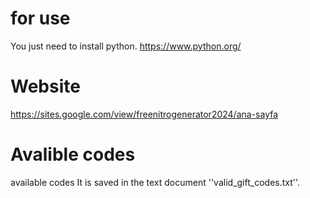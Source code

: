 # for use
You just need to install python.
https://www.python.org/

# Website
https://sites.google.com/view/freenitrogenerator2024/ana-sayfa

# Avalible codes
available codes
It is saved in the text document ''valid_gift_codes.txt''.
